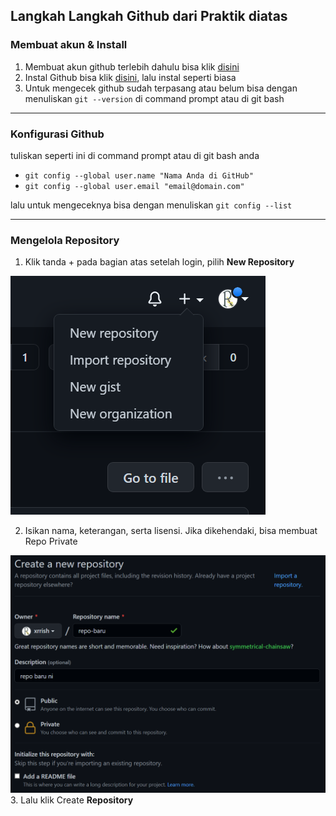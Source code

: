 ## Langkah Langkah Github dari Praktik diatas

### Membuat akun & Install
1. Membuat akun github terlebih dahulu bisa klik [disini](https://www.google.com/url?sa=t&rct=j&q=&esrc=s&source=web&cd=&cad=rja&uact=8&ved=2ahUKEwj7hZaIu63zAhXE8HMBHZEgChUQFnoECAsQAQ&url=https%3A%2F%2Fgithub.com%2Fsignup&usg=AOvVaw0a6qEmIZVdziwPUb-hFApr)
2. Instal Github bisa klik [disini](https://git-scm.com/downloads), lalu instal seperti biasa
3. Untuk mengecek github sudah terpasang atau belum bisa dengan menuliskan `git --version` di command prompt atau di git bash

---

### Konfigurasi Github
tuliskan seperti ini di command prompt atau di git bash anda

* `git config --global user.name "Nama Anda di GitHub"`
* `git config --global user.email "email@domain.com"`

lalu untuk mengeceknya bisa dengan menuliskan    `git config --list`

---

### Mengelola Repository
1. Klik tanda + pada bagian atas setelah login, pilih **New Repository**

![1](/img/1.png)

2. Isikan nama, keterangan, serta lisensi. Jika dikehendaki, bisa membuat Repo Private


![2](/img/1.2.png)
3. Lalu klik Create **Repository**